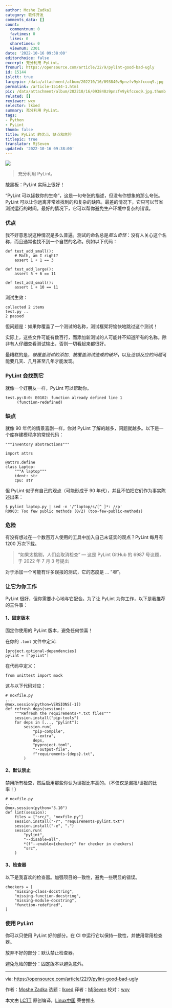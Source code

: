 ```yaml
---
author: Moshe Zadka]
category: 软件开发
comments_data: []
count:
  commentnum: 0
  favtimes: 0
  likes: 0
  sharetimes: 0
  viewnum: 2301
date: '2022-10-16 09:38:00'
editorchoice: false
excerpt: 充分利用 PyLint。
fromurl: https://opensource.com/article/22/9/pylint-good-bad-ugly
id: 15144
islctt: true
largepic: /data/attachment/album/202210/16/093840z9pnzfv9ykfccoq9.jpg
permalink: /article-15144-1.html
pic: /data/attachment/album/202210/16/093840z9pnzfv9ykfccoq9.jpg.thumb.jpg
related: []
reviewer: wxy
selector: lkxed
summary: 充分利用 PyLint。
tags:
- Python
- PyLint
thumb: false
title: PyLint 的优点、缺点和危险
titlepic: true
translator: MjSeven
updated: '2022-10-16 09:38:00'
---
```


![](/data/attachment/album/202210/16/093840z9pnzfv9ykfccoq9.jpg)



> 
> 充分利用 PyLint。
> 
> 
> 


敲黑板：PyLint 实际上很好！


“PyLint 可以拯救你的生命”，这是一句夸张的描述，但没有你想象的那么夸张。PyLint 可以让你远离非常难找到的和复杂的缺陷。最差的情况下，它只可以节省测试运行的时间。最好的情况下，它可以帮你避免生产环境中复杂的错误。


### 优点


我不好意思说这种情况是多么普遍。测试的命名总是*那么奇怪*：没有人关心这个名称，而且通常也找不到一个自然的名称。例如以下代码：



```
def test_add_small():
    # Math, am I right?
    assert 1 + 1 == 3
    
def test_add_large():
    assert 5 + 6 == 11
    
def test_add_small():
    assert 1 + 10 == 11

```

测试生效：



```
collected 2 items                                                                         
test.py .. 
2 passed

```

但问题是：如果你覆盖了一个测试的名称，测试框架将愉快地跳过这个测试！


实际上，这些文件可能有数百行，而添加新测试的人可能并不知道所有的名称。除非有人仔细查看测试输出，否则一切看起来都很好。


最糟糕的是，*被覆盖测试的添加*、*被覆盖测试造成的破坏*，以及*连锁反应的问题*可能要几天、几月甚至几年才能发现。


### PyLint 会找到它


就像一个好朋友一样，PyLint 可以帮助你。



```
test.py:8:0: E0102: function already defined line 1
     (function-redefined)

```

### 缺点


就像 90 年代的情景喜剧一样，你对 PyLint 了解的越多，问题就越多。以下是一个库存建模程序的常规代码：



```
"""Inventory abstractions"""

import attrs

@attrs.define
class Laptop:
    """A laptop"""
    ident: str
    cpu: str

```

但 PyLint 似乎有自己的观点（可能形成于 90 年代），并且不怕把它们作为事实陈述出来：



```
$ pylint laptop.py | sed -n '/^laptop/s/[^ ]*: //p'
R0903: Too few public methods (0/2) (too-few-public-methods)

```

### 危险


有没有想过在一个数百万人使用的工具中加入自己未证实的观点？PyLint 每月有 1200 万次下载。



> 
> “如果太挑剔，人们会取消检查” — 这是 PyLint GitHub 的 6987 号议题，于 2022 年 7 月 3 号提出
> 
> 
> 


对于添加一个可能有许多误报的测试，它的态度是 ... “*嗯*”。


### 让它为你工作


PyLint 很好，但你需要小心地与它配合。为了让 PyLint 为你工作，以下是我推荐的三件事：


#### 1、固定版本


固定你使用的 PyLint 版本，避免任何惊喜！


在你的 `.toml` 文件中定义:



```
[project.optional-dependencies]
pylint = ["pylint"]

```

在代码中定义：



```
from unittest import mock

```

这与以下代码对应：



```
# noxfile.py
...
@nox.session(python=VERSIONS[-1])
def refresh_deps(session):
    """Refresh the requirements-*.txt files"""
    session.install("pip-tools")
    for deps in [..., "pylint"]:
        session.run(
            "pip-compile",
            "--extra",
            deps,
            "pyproject.toml",
            "--output-file",
            f"requirements-{deps}.txt",
        )

```

#### 2、默认禁止


禁用所有检查，然后启用那些你认为误报比率高的。（不仅仅是漏报/误报的比率！）



```
# noxfile.py
...
@nox.session(python="3.10")
def lint(session):
    files = ["src/", "noxfile.py"]
    session.install("-r", "requirements-pylint.txt")
    session.install("-e", ".")
    session.run(
        "pylint",
        "--disable=all",
        *(f"--enable={checker}" for checker in checkers)
        "src",
    )

```

#### 3、检查器


以下是我喜欢的检查器。加强项目的一致性，避免一些明显的错误。



```
checkers = [
    "missing-class-docstring",
    "missing-function-docstring",
    "missing-module-docstring",
    "function-redefined",
]

```

### 使用 PyLint


你可以只使用 PyLint 好的部分。在 CI 中运行它以保持一致性，并使用常用检查器。


放弃不好的部分：默认禁止检查器。


避免危险的部分：固定版本以避免意外。




---


via: <https://opensource.com/article/22/9/pylint-good-bad-ugly>


作者：[Moshe Zadka](https://opensource.com/users/moshez) 选题：[lkxed](https://github.com/lkxed) 译者：[MjSeven](https://github.com/MjSeven) 校对：[wxy](https://github.com/wxy)


本文由 [LCTT](https://github.com/LCTT/TranslateProject) 原创编译，[Linux中国](https://linux.cn/) 荣誉推出